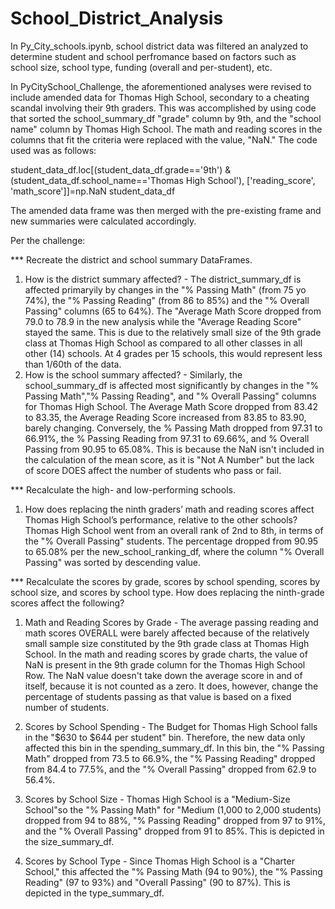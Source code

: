 # School_District_Analysis

In Py_City_schools.ipynb, school district data was filtered an analyzed to determine student and school perfromance based on factors such as school size, school type, funding (overall and per-student), etc. 

In PyCitySchool_Challenge, the aforementioned analyses were revised to include amended data for Thomas High School, secondary to a cheating scandal involving their 9th graders. This was accomplished by using code that sorted the school_summary_df "grade" column by 9th, and the "school name" column by Thomas High School. The math and reading scores in the columns that fit the criteria were replaced with the value, "NaN." The code used was as follows:

student_data_df.loc[(student_data_df.grade=='9th') & (student_data_df.school_name=='Thomas High School'), ['reading_score', 'math_score']]=np.NaN
student_data_df

The amended data frame was then merged with the pre-existing frame and new summaries were calculated accordingly.



Per the challenge: 

*** Recreate the district and school summary DataFrames.
1) How is the district summary affected? - The district_summary_df is affected primaryily by changes in the "% Passing Math" (from 75 yo 74%), the "% Passing Reading" (from 86 to 85%) and the "% Overall Passing" columns (65 to 64%). The "Average Math Score dropped from 79.0 to 78.9 in the new analysis while the "Average Reading Score" stayed the same. This is due to the relatively small size of the 9th grade class at Thomas High School as compared to all other classes in all other (14) schools. At 4 grades per 15 schools, this would represent less than 1/60th of the data.  
2) How is the school summary affected? - Similarly, the school_summary_df is affected most significantly by changes in the "% Passing Math","% Passing Reading", and "% Overall Passing" columns for Thomas High School. The Average Math Score dropped from 83.42 to 83.35, the Average Reading Score increased from 83.85 to 83.90, barely changing. Conversely, the % Passing Math dropped from 97.31 to 66.91%, the % Passing Reading from 97.31 to 69.66%, and % Overall Passing from 90.95 to 65.08%. This is because the NaN isn't included in the calculation of the mean score, as it is "Not A Number" but the lack of score DOES affect the number of students who pass or fail. 



*** Recalculate the high- and low-performing schools.

1) How does replacing the ninth graders’ math and reading scores affect Thomas High School’s performance, relative to the other schools? Thomas High School went from an overall rank of 2nd to 8th, in terms of the "% Overall Passing" students. The percentage dropped from 90.95 to 65.08% per the new_school_ranking_df, where the column "% Overall Passing" was sorted by descending value. 


*** Recalculate the scores by grade, scores by school spending, scores by school size, and scores by school type. How does replacing the ninth-grade scores affect the following?

1) Math and Reading Scores by Grade - The average passing reading and math scores OVERALL were barely affected because of the relatively small sample size constituted by the 9th grade class at Thomas High School. In the math and reading scores by grade charts, the value of NaN is present in the 9th grade column for the Thomas High School Row. The NaN value doesn't take down the average score in and of itself, because it is not counted as a zero. It does, however, change the percentage of students passing as that value is based on a fixed number of students. 

2) Scores by School Spending - The Budget for Thomas High School falls in the "$630 to $644 per student" bin. Therefore, the new data only affected this bin in the spending_summary_df. In this bin, the "% Passing Math" dropped from 73.5 to 66.9%, the "% Passing Reading" dropped from 84.4 to 77.5%, and the "% Overall Passing" dropped from 62.9 to 56.4%. 

3) Scores by School Size - Thomas High School is a "Medium-Size School"so the "% Passing Math" for "Medium (1,000 to 2,000 students) dropped from 94 to 88%, "% Passing Reading" dropped from 97 to 91%, and the "% Overall Passing" dropped from 91 to 85%. This is depicted in the size_summary_df. 

4) Scores by School Type - Since Thomas High School is a "Charter School," this affected the "% Passing Math (94 to 90%), the "% Passing Reading" (97 to 93%) and "Overall Passing" (90 to 87%). This is depicted in the type_summary_df. 


